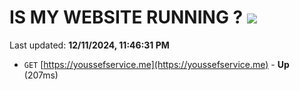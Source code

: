 # IS MY WEBSITE RUNNING ? [![](https://img.shields.io/static/v1?label=Sponsor&message=%E2%9D%A4&logo=GitHub&color=%23fe8e86)](https://github.com/sponsors/Youssef-Lehmam)

Last updated: **12/11/2024, 11:46:31 PM**

- `GET` [https://youssefservice.me](https://youssefservice.me) - **Up** (207ms)
